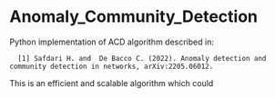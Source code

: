 # Anomaly_Community_Detection 
Python implementation of ACD algorithm described in:

      [1] Safdari H. and  De Bacco C. (2022). Anomaly detection and community detection in networks, arXiv:2205.06012.
This is an efficient and scalable algorithm which could
